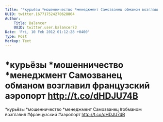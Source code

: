 ```yaml
---
Title: '*курьёзы *мошенничество *менеджмент Самозванец обманом возглавил французский аэропорт http://t.co/dHDJU74B'
UUID: twitter.167717524270628864
Author:
    Title: Balancer
    UUID: twitter.user.balancer73
Date: 'Fri, 10 Feb 2012 01:12:28 +0400'
Type: Post
Markup: Text
---
```


# *курьёзы *мошенничество *менеджмент Самозванец обманом возглавил французский аэропорт http://t.co/dHDJU74B

*курьёзы *мошенничество *менеджмент Самозванец #обманом
возглавил #французский #аэропорт http://t.co/dHDJU74B